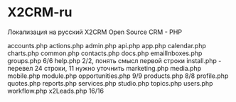 # X2CRM-ru
Локализация на русский X2CRM Open Source CRM - PHP


accounts.php
actions.php
admin.php
api.php
app.php
calendar.php
charts.php
common.php
contacts.php
docs.php
emailInboxes.php
groups.php			6/6
help.php			2/2, понять смысл первой строки
install.php			- перевел 24 строки, 11 нужно уточнить
marketing.php
media.php
mobile.php
module.php
opportunities.php	9/9
products.php		8/8
profile.php
quotes.php
reports.php
services.php
studio.php
topics.php
users.php
workflow.php
x2Leads.php			16/16